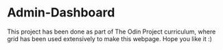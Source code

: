 # Admin-Dashboard

This project has been done as part of The Odin Project curriculum, where grid has been used extensively to make this webpage.
 Hope you like it :)
